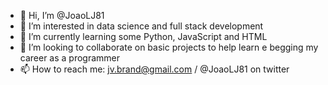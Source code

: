 - 👋 Hi, I’m @JoaoLJ81
- 👀 I’m interested in data science and full stack development
- 🌱 I’m currently learning some Python, JavaScript and HTML
- 💞️ I’m looking to collaborate on basic projects to help learn e begging my career as a programmer
- 📫 How to reach me: jv.brand@gmail.com / @JoaoLJ81 on twitter

<!---
JoaoLJ81/JoaoLJ81 is a ✨ special ✨ repository because its `README.md` (this file) appears on your GitHub profile.
You can click the Preview link to take a look at your changes.
--->
